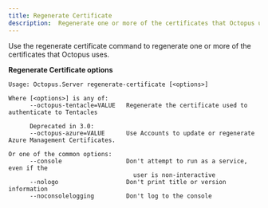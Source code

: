 ```yaml
---
title: Regenerate Certificate
description:  Regenerate one or more of the certificates that Octopus uses
---
```


Use the regenerate certificate command to regenerate one or more of the certificates that Octopus uses.

**Regenerate Certificate options**

```text
Usage: Octopus.Server regenerate-certificate [<options>]

Where [<options>] is any of:
      --octopus-tentacle=VALUE   Regenerate the certificate used to authenticate to Tentacles

      Deprecated in 3.0:
      --octopus-azure=VALUE      Use Accounts to update or regenerate Azure Management Certificates.

Or one of the common options:
      --console                  Don't attempt to run as a service, even if the
                                   user is non-interactive
      --nologo                   Don't print title or version information
      --noconsolelogging         Don't log to the console
```
